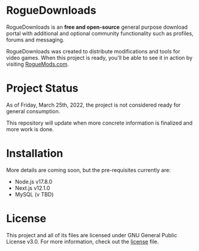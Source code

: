 # RogueDownloads
RogueDownloads is an **free and open-source** general purpose download portal with additional and optional community functionality such as profiles, forums and messaging.

RogueDownloads was created to distribute modifications and tools for video games. When this project is ready, you'll be able to see it in action by visiting [RogueMods.com](https://roguemods.com).

# Project Status
As of Friday, March 25th, 2022, the project is not considered ready for general consumption.

This repository will update when more concrete information is finalized and more work is done.

# Installation
More details are coming soon, but the pre-requisites currently are:

- Node.js v17.8.0
- Next.js v12.1.0
- MySQL (v TBD)

# License
This project and all of its files are licensed under GNU General Public License v3.0. For more information, check out the [license](LICENSE) file.
